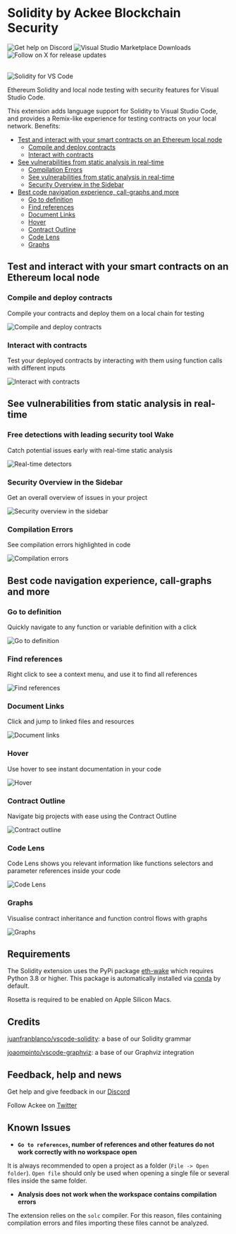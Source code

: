# Solidity by Ackee Blockchain Security

<picture>
  <source
    media="(prefers-color-scheme: dark)"
    srcset="https://img.shields.io/discord/867746290678104064?colorA=21262d&colorB=0000FF&style=flat">
  <img
    src="https://img.shields.io/discord/867746290678104064?colorA=f6f8fa&colorB=0000FF&style=flat"
    alt="Get help on Discord">
</picture>

<picture>
  <source
    media="(prefers-color-scheme: dark)"
    srcset="https://img.shields.io/visual-studio-marketplace/d/AckeeBlockchain.tools-for-solidity?colorA=21262d&colorB=0000FF&style=flat">
  <img
    src="https://img.shields.io/visual-studio-marketplace/d/AckeeBlockchain.tools-for-solidity?colorA=f6f8fa&colorB=0000FF&style=flat"
    alt="Visual Studio Marketplace Downloads">
</picture>

<picture>
  <source
    media="(prefers-color-scheme: dark)"
    srcset="https://img.shields.io/badge/Follow%20on%20X-for%20release%20updates-0000FF?colorA=21262d&style=flat">
  <img
    src="https://img.shields.io/badge/Follow%20on%20X-for%20release%20updates-0000FF?colorA=f6f8fa&style=flat"
    alt="Follow on X for release updates">
</picture><br></br>

![Solidity for VS Code](images/readme/solidity_for_vscode.gif)

Ethereum Solidity and local node testing with security features for Visual Studio Code.

This extension adds language support for Solidity to Visual Studio Code, and provides a Remix-like experience for testing contracts on your local network.
Benefits:
- [Test and interact with your smart contracts on an Ethereum local node](#test-and-interact-with-your-smart-contracts-on-an-ethereum-local-node)
  - [Compile and deploy contracts](#compile-and-deploy-contracts)
  - [Interact with contracts](#interact-with-contracts)
- [See vulnerabilities from static analysis in real-time](#see-vulnerabilities-from-static-analysis-in-real-time)
  - [Compilation Errors](#compilation-errors)
  - [See vulnerabilities from static analysis in real-time](#see-vulnerabilities-from-static-analysis-in-real-time-1)
  - [Security Overview in the Sidebar](#security-overview-in-the-sidebar)
- [Best code navigation experience, call-graphs and more](#best-code-navigation-experience-call-graphs-and-more)
  - [Go to definition](#go-to-definition)
  - [Find references](#find-references)
  - [Document Links](#document-links)
  - [Hover](#hover)
  - [Contract Outline](#contract-outline)
  - [Code Lens](#code-lens)
  - [Graphs](#graphs)

## Test and interact with your smart contracts on an Ethereum local node

### Compile and deploy contracts

Compile your contracts and deploy them on a local chain for testing

![Compile and deploy contracts](images/readme/sake/1-compile-deploy.gif)


### Interact with contracts

Test your deployed contracts by interacting with them using function calls with different inputs

![Interact with contracts](images/readme/sake/2-interact.gif)

## See vulnerabilities from static analysis in real-time

### Free detections with leading security tool Wake

Catch potential issues early with real-time static analysis

![Real-time detectors](images/readme/diagnostics/2-realtime-detectors.gif)

### Security Overview in the Sidebar

Get an overall overview of issues in your project

![Security overview in the sidebar](images/readme/diagnostics/3-sidebar-overview.gif)

### Compilation Errors

See compilation errors highlighted in code

![Compilation errors](images/readme/diagnostics/1-compilation-errors.gif)

## Best code navigation experience, call-graphs and more

### Go to definition

Quickly navigate to any function or variable definition with a click

![Go to definition](images/readme/development/go_to_definition.gif)

### Find references

Right click to see a context menu, and use it to find all references

![Find references](images/readme/development/references.gif)

### Document Links

Click and jump to linked files and resources

![Document links](images/readme/development/document_links.gif)

### Hover

Use hover to see instant documentation in your code

![Hover](images/readme/development/hover.gif)

### Contract Outline

Navigate big projects with ease using the Contract Outline

![Contract outline](images/readme/development/outline.gif)

### Code Lens

Code Lens shows you relevant information like functions selectors and parameter references inside your code

![Code Lens](images/readme/development/codelens.gif)

### Graphs

Visualise contract inheritance and function control flows with graphs

![Graphs](images/readme/development/graph.gif)


## Requirements

The Solidity extension uses the PyPi package [eth-wake](https://pypi.org/project/eth-wake/) which requires Python 3.8 or higher. This package is automatically installed via [conda](https://conda.github.io/conda-pack/) by default.

Rosetta is required to be enabled on Apple Silicon Macs.

## Credits
[juanfranblanco/vscode-solidity](https://github.com/juanfranblanco/vscode-solidity/blob/master/syntaxes/solidity.json): a base of our Solidity grammar

[joaompinto/vscode-graphviz](https://github.com/joaompinto/vscode-graphviz): a base of our Graphviz integration


## Feedback, help and news
Get help and give feedback in our [Discord](https://discord.gg/x7qXXnGCsa)

Follow Ackee on [Twitter](https://twitter.com/AckeeBlockchain)


## Known Issues

- **`Go to references`, number of references and other features do not work correctly with no workspace open**

It is always recommended to open a project as a folder (`File -> Open folder`). `Open file` should only be used when opening a single file or several files inside the same folder.

- **Analysis does not work when the workspace contains compilation errors**

The extension relies on the `solc` compiler. For this reason, files containing compilation errors and files importing these files cannot be analyzed.
